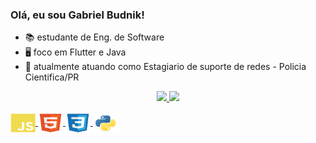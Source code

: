 ### Olá, eu sou Gabriel Budnik! 

- 📚 estudante de Eng. de Software
- 🖥️ foco em Flutter e Java
- 💼 atualmente atuando como Estagiario de suporte de redes - Policia Cientifica/PR

<div align="center">
  <a href="https://github.com/GMFBudnik">
  <img height="180em" src="https://github-readme-stats.vercel.app/api?username=GMFBudnik&show_icons=true&theme=dracula&include_all_commits=true&count_private=true"/>
  <img height="180em" src="https://github-readme-stats.vercel.app/api/top-langs/?username=GMFbudnik&layout=compact&langs_count=7&theme=dracula"/>
</div>
  <div style="display: inline_block"><br>
  <img align="center" alt="Gabriel-Js" height="30" width="40" src="https://raw.githubusercontent.com/devicons/devicon/master/icons/javascript/javascript-plain.svg">
  <img align="center" alt="Gabriel-HTML" height="30" width="40" src="https://raw.githubusercontent.com/devicons/devicon/master/icons/html5/html5-original.svg">
  <img align="center" alt="Gabriel-CSS" height="30" width="40" src="https://raw.githubusercontent.com/devicons/devicon/master/icons/css3/css3-original.svg">
  <img align="center" alt="Gabriel-Python" height="30" width="40" src="https://raw.githubusercontent.com/devicons/devicon/master/icons/python/python-original.svg">
 
